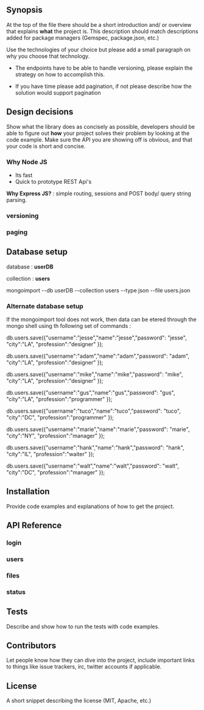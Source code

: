 ## Synopsis

At the top of the file there should be a short introduction and/ or overview that explains **what** the project is. This description should match descriptions added for package managers (Gemspec, package.json, etc.)

Use the technologies of your choice but please add a small paragraph on why you choose that technology.

- The endpoints have to be able to handle versioning, please explain the strategy on how to accomplish this.

- If you have time please add pagination, if not please describe how the solution would support pagination

## Design decisions

Show what the library does as concisely as possible, developers should be able to figure out **how** your project solves their problem by looking at the code example. Make sure the API you are showing off is obvious, and that your code is short and concise.

### Why Node JS

<ul>
    <li>Its fast</li>
    <li>Quick to prototype REST Api's</li>
</ul>

**Why Express JS?** : simple routing, sessions and POST body/ query string parsing.

### versioning


### paging



## Database setup

database : **userDB**

collection : **users**

mongoimport --db userDB --collection users --type json --file users.json

### Alternate database setup

If the mongoimport tool does not work, then data can be etered through the mongo shell using th following set of commands :

db.users.save({"username":"jesse","name":"jesse","password": "jesse", "city":"LA", "profession":"designer" });

db.users.save({"username":"adam","name":"adam","password": "adam", "city":"LA", "profession":"designer" });

db.users.save({"username":"mike","name":"mike","password": "mike", "city":"LA", "profession":"designer" });

db.users.save({"username":"gus","name":"gus","password": "gus", "city":"LA", "profession":"programmer" });

db.users.save({"username":"tuco","name":"tuco","password": "tuco", "city":"DC", "profession":"programmer" });

db.users.save({"username":"marie","name":"marie","password": "marie", "city":"NY", "profession":"manager" });

db.users.save({"username":"hank","name":"hank","password": "hank", "city":"IL", "profession":"waiter" });

db.users.save({"username":"walt","name":"walt","password": "walt", "city":"DC", "profession":"manager" });



## Installation

Provide code examples and explanations of how to get the project.

## API Reference

### login
### users
### files
### status

## Tests

Describe and show how to run the tests with code examples.

## Contributors

Let people know how they can dive into the project, include important links to things like issue trackers, irc, twitter accounts if applicable.

## License

A short snippet describing the license (MIT, Apache, etc.)

